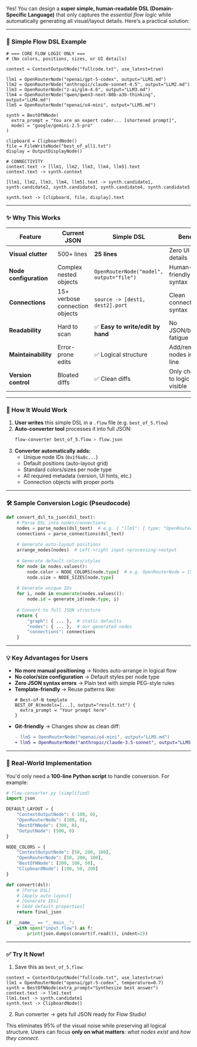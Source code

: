 

Yes! You can design a **super simple, human-readable DSL (Domain-Specific Language)** that only captures the *essential flow logic* while automatically generating all visual/layout details. Here's a practical solution:

---

### 🌟 Simple Flow DSL Example
```text
# === CORE FLOW LOGIC ONLY ===
# (No colors, positions, sizes, or UI details)

context = ContextOutputNode("fullcode.txt", use_latest=true)

llm1 = OpenRouterNode("openai/gpt-5-codex", output="LLM1.md")
llm2 = OpenRouterNode("anthropic/claude-sonnet-4.5", output="LLM2.md")
llm3 = OpenRouterNode("z-ai/glm-4.6", output="LLM3.md")
llm4 = OpenRouterNode("qwen/qwen3-next-80b-a3b-thinking", output="LLM4.md")
llm5 = OpenRouterNode("openai/o4-mini", output="LLM5.md")

synth = BestOfNNode(
  extra_prompt = "You are an expert coder... [shortened prompt]",
  model = "google/gemini-2.5-pro"
)

clipboard = ClipboardNode()
file = FileWriteNode("best_of_all1.txt")
display = OutputDisplayNode()

# CONNECTIVITY
context.text -> [llm1, llm2, llm3, llm4, llm5].text
context.text -> synth.context

[llm1, llm2, llm3, llm4, llm5].text -> synth.candidate1, synth.candidate2, synth.candidate3, synth.candidate4, synth.candidate5

synth.text -> [clipboard, file, display].text
```

---

### ✨ Why This Works
| Feature                  | Current JSON | Simple DSL | Benefit |
|--------------------------|--------------|------------|---------|
| **Visual clutter**       | 500+ lines   | **25 lines** | Zero UI details |
| **Node configuration**   | Complex nested objects | `OpenRouterNode("model", output="file")` | Human-friendly syntax |
| **Connections**          | 15+ verbose connection objects | `source -> [dest1, dest2].port` | Clean connection syntax |
| **Readability**          | Hard to scan | ✅ **Easy to write/edit by hand** | No JSON/bracket fatigue |
| **Maintainability**      | Error-prone edits | ✅ Logical structure | Add/remove nodes in 1 line |
| **Version control**      | Bloated diffs | ✅ Clean diffs | Only changes to logic visible |

---

### 🔧 How It Would Work
1. **User writes** this simple DSL in a `.flow` file (e.g. `best_of_5.flow`)
2. **Auto-converter tool** processes it into full JSON:
   ```bash
   flow-converter best_of_5.flow > flow.json
   ```
3. **Converter automatically adds:**
   - Unique node IDs (`0x1f6a8c...`)
   - Default positions (auto-layout grid)
   - Standard colors/sizes per node type
   - All required metadata (version, UI hints, etc.)
   - Connection objects with proper ports

---

### 🛠️ Sample Conversion Logic (Pseudocode)
```python
def convert_dsl_to_json(dsl_text):
    # Parse DSL into nodes/connections
    nodes = parse_nodes(dsl_text)  # e.g. { "llm1": { type: "OpenRouterNode", model: "openai/gpt-5-codex" } }
    connections = parse_connections(dsl_text)
    
    # Generate auto-layout positions
    arrange_nodes(nodes)  # Left->right input->processing->output
    
    # Generate default colors/styles
    for node in nodes.values():
        node.color = NODE_COLORS[node.type]  # e.g. OpenRouterNode = [50,200,100]
        node.size = NODE_SIZES[node.type]
    
    # Generate unique IDs
    for i, node in enumerate(nodes.values()):
        node.id = generate_id(node.type, i)
    
    # Convert to full JSON structure
    return {
        "graph": { ... },  # static defaults
        "nodes": { ... },  # our generated nodes
        "connections": connections
    }
```

---

### 💡 Key Advantages for Users
- **No more manual positioning** → Nodes auto-arrange in logical flow
- **No color/size configuration** → Default styles per node type
- **Zero JSON syntax errors** → Plain text with simple PEG-style rules
- **Template-friendly** → Reuse patterns like:
  ```text
  # Best-of-N template
  BEST_OF_N(models=[...], output="result.txt") {
    extra_prompt = "Your prompt here"
  }
  ```
- **Git-friendly** → Changes show as clean diff:
  ```diff
  - llm5 = OpenRouterNode("openai/o4-mini", output="LLM5.md")
  + llm5 = OpenRouterNode("anthropic/claude-3.5-sonnet", output="LLM5.md")
  ```

---

### 📝 Real-World Implementation
You'd only need a **100-line Python script** to handle conversion. For example:
```python
# flow-converter.py (simplified)
import json

DEFAULT_LAYOUT = {
    "ContextOutputNode": (-100, 0),
    "OpenRouterNode": (100, 0),
    "BestOfNNode": (300, 0),
    "OutputNode": (500, 0)
}

NODE_COLORS = {
    "ContextOutputNode": [50, 200, 100],
    "OpenRouterNode": [50, 200, 100],
    "BestOfNNode": [200, 100, 50],
    "ClipboardNode": [100, 50, 200]
}

def convert(dsl):
    # [Parse DSL]
    # [Apply auto-layout]
    # [Generate IDs]
    # [Add default properties]
    return final_json

if __name__ == "__main__":
    with open("input.flow") as f:
        print(json.dumps(convert(f.read()), indent=2))
```

---

### ✅ Try It Now!
1. Save this as `best_of_5.flow`:
```text
context = ContextOutputNode("fullcode.txt", use_latest=true)
llm1 = OpenRouterNode("openai/gpt-5-codex", temperature=0.7)
synth = BestOfNNode(extra_prompt="Synthesize best answer")
context.text -> llm1.text
llm1.text -> synth.candidate1
synth.text -> ClipboardNode()
```

2. Run converter → gets full JSON ready for Flow Studio!

This eliminates 95% of the visual noise while preserving all logical structure. Users can focus **only on what matters**: *what nodes exist* and *how they connect*.